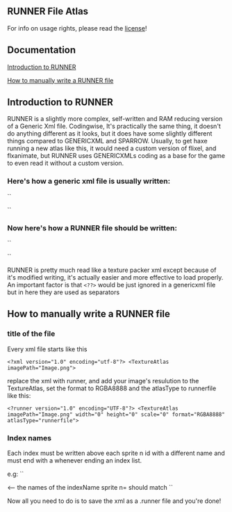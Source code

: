 ## RUNNER File Atlas
For info on usage rights, please read the [license](LICENSE)!

## Documentation
[Introduction to RUNNER](#introduction-to-runner)

[How to manually write a RUNNER file](#how-to-manually-write-a-runner-file)

## Introduction to RUNNER
RUNNER is a slightly more complex, self-written and RAM reducing version of a Generic Xml file. Codingwise, It's practically the same thing, it doesn't do anything different as it looks, but it does have some slightly different things compared to GENERICXML and SPARROW. Usually, to get haxe running a new atlas like this, it would need a custom version of flixel, and flxanimate, but RUNNER uses GENERICXMLs coding as a base for the game to even read it without a custom version.

### Here's how a generic xml file is usually written:

``
<?xml version="1.0" encoding="UTF-8"?>

<TextureAtlas imagePath="image.png">

  <SubTexture name="image index0000" x="0" y="0" width="0" height="0"/>``

### Now here's how a RUNNER file should be written:

``<?runner version="1.0" encoding="UTF-8"?>

<TextureAtlas imagePath="image.png" width="0" height="0" scale="1" format="RGBA8888" atlasType="runnerfile">

<?index indexName="Index" indexType="xml"?>

  <sprite n="Index0000" x="0" y="0" w="0" h="0" pX="0.5" pY="0.5" oX="0" oY="0" oW="0" oH="0"/>

  <??>
  ``

RUNNER is pretty much read like a texture packer xml except because of it's modified writing, it's actually easier and more effective to load properly. An important factor is that `<??>` would be just ignored in a genericxml file but in here they are used as separators

## How to manually write a RUNNER file
### title of the file

Every xml file starts like this

``<?xml version="1.0" encoding="utf-8"?>
<TextureAtlas imagePath="Image.png">``

replace the xml with runner, and add your image's resulution to the TextureAtlas, set the format to RGBA8888 and the atlasType to runnerfile
like this:

``<?runner version="1.0" encoding="UTF-8"?>
<TextureAtlas imagePath="Image.png" width="0" height="0" scale="0" format="RGBA8888" atlasType="runnerfile">``

### Index names

Each index must be written above each sprite n id with a different name and must end with a <??> whenever ending an index list.

e.g:
``<?index indexName="Index1" indexType="xml"?>
  <sprite n="Index10000" x="0" y="0" w="1" h="1"/>
  <sprite n="Index10001" x="1" y="1" w="1" h="1"/>
<??>
<?index indexName="Index2" indexType="xml"?>  <-- the names of the indexName sprite n= should match
  <sprite n="Index20000" x="0" y="0" w="0" h="0"/>
<??>``

Now all you need to do is to save the xml as a .runner file and you're done!
